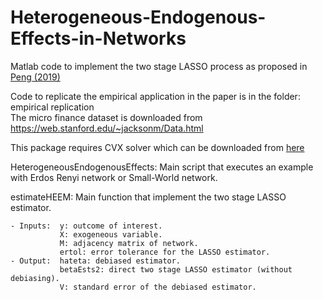 # Heterogeneous-Endogenous-Effects-in-Networks
Matlab code to implement the two stage LASSO process as proposed in [Peng (2019)](https://static1.squarespace.com/static/59c5cb01197aea917f5f20b2/t/5d43ac603f688400011859c4/1564716131476/HeterogeneousEndogenousEffectsinNetworks.pdf)

Code to replicate the empirical application in the paper is in the folder: empirical replication  
    The micro finance dataset is downloaded from https://web.stanford.edu/~jacksonm/Data.html

This package requires CVX solver which can be downloaded from [here](http://cvxr.com/cvx/)

HeterogeneousEndogenousEffects: Main script that executes an example with Erdos Renyi network or Small-World network.

estimateHEEM: Main function that implement the two stage LASSO estimator. 

    - Inputs:  y: outcome of interest. 
               X: exogeneous variable.
               M: adjacency matrix of network.
               ertol: error tolerance for the LASSO estimator.
    - Output:  hateta: debiased estimator.
               betaEsts2: direct two stage LASSO estimator (without debiasing).
               V: standard error of the debiased estimator.
               
               
